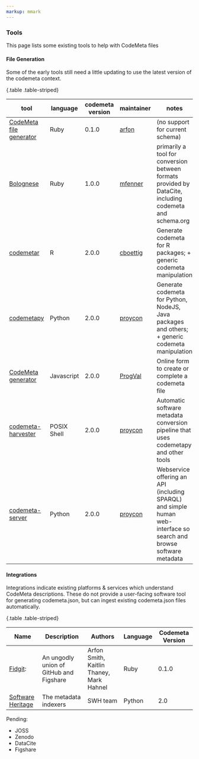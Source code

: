 ```yaml
---
markup: mmark
---
```


### Tools

This page lists some existing tools to help with CodeMeta files

#### File Generation

 Some of the early tools still need a little updating to use the latest version of the codemeta context.

{.table .table-striped}

tool | language | codemeta version | maintainer | notes
-----|----------|------------------|------------|--------------
[CodeMeta file generator](https://gist.github.com/arfon/478b2ed49e11f984d6fb) | Ruby | 0.1.0 | [arfon](http://github.com/arfon) | (no support for current schema)
[Bolognese](https://github.com/datacite/bolognese) | Ruby | 1.0.0 | [mfenner](https://github.com/mfenner) | primarily a tool for conversion between formats provided by DataCite, including codemeta and schema.org
[codemetar](https://ropensci.github.io/codemetar) | R | 2.0.0 | [cboettig](https://github.com/cboettig) | Generate codemeta for R packages; + generic codemeta manipulation
[codemetapy](https://github.com/proycon/codemetapy) | Python | 2.0.0 | [proycon](https://github.com/proycon) | Generate codemeta for Python, NodeJS, Java packages and others; + generic codemeta manipulation
[CodeMeta generator](https://codemeta.github.io/codemeta-generator/) | Javascript | 2.0.0 | [ProgVal](https://github.com/ProgVal) | Online form to create or complete a codemeta file
[codemeta-harvester](https://github.com/proycon/codemeta-harvester) | POSIX Shell | 2.0.0 | [proycon](https://github.com/proycon) | Automatic software metadata conversion pipeline that uses codemetapy and other tools
[codemeta-server](https://github.com/proycon/codemeta-server) | Python | 2.0.0 | [proycon](https://github.com/proycon) | Webservice offering an API (including SPARQL) and simple human web-interface so search and browse software metadata


#### Integrations


Integrations indicate existing platforms & services which understand CodeMeta descriptions. These do not provide a user-facing software tool for generating codemeta.json, but can ingest
existing codemeta.json files automatically.

{.table .table-striped}

Name | Description |  Authors | Language | Codemeta Version
-----|-------------|----------|----------|--------------------
[Fidgit](https://github.com/arfon/fidgit): | An ungodly union of GitHub and Figshare | Arfon Smith, Kaitlin Thaney, Mark Hahnel | Ruby | 0.1.0
[Software Heritage](https://docs.softwareheritage.org/devel/swh-indexer/metadata-workflow.html#adding-support-for-additional-ecosystem-specific-metadata)|The metadata indexers | SWH team | Python | 2.0


Pending:


- JOSS
- Zenodo
- DataCite
- Figshare


